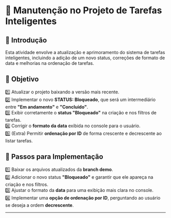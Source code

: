 # 📌 Manutenção no Projeto de Tarefas Inteligentes

## 📝 Introdução
Esta atividade envolve a atualização e aprimoramento do sistema de tarefas inteligentes, incluindo a adição de um novo status, correções de formato de data e melhorias na ordenação de tarefas.

## 🎯 Objetivo
1️⃣ Atualizar o projeto baixando a versão mais recente.  
2️⃣ Implementar o novo **STATUS: Bloqueado**, que será um intermediário entre **"Em andamento"** e **"Concluído"**.  
3️⃣ Exibir corretamente o **status "Bloqueado"** na criação e nos filtros de tarefas.  
4️⃣ Corrigir o **formato da data** exibida no console para o usuário.  
5️⃣ (Extra) Permitir **ordenação por ID** de forma crescente e decrescente ao listar tarefas.

## 🔧 Passos para Implementação
1️⃣ Baixar os arquivos atualizados da **branch demo**.  
2️⃣ Adicionar o novo status **"Bloqueado"** e garantir que ele apareça na criação e nos filtros.  
3️⃣ Ajustar o formato da **data** para uma exibição mais clara no console.  
4️⃣ Implementar uma **opção de ordenação por ID**, perguntando ao usuário se deseja a ordem **decrescente**.

---
